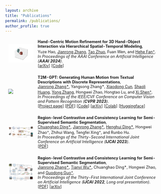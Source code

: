 ```yaml
---
layout: archive
title: "Publications"
permalink: /publications/
author_profile: true
---
```



<table style="width:100%;border:None;border-spacing:0px;border-collapse:separate;margin-right:0;margin-left:0;font-size:0.9em;">
  <tr>
    <td style="padding:10px;width:20%;vertical-align:middle;border-right:none;border-bottom:none;">
      <a href="https://github.com/Jiro-zhang/jiro-zhang.github.io/blob/main/images/T2M-GPT.gif">
      <img src='../images/HST-Net.gif' width="200">
      </a>
    </td>
    <td style="padding:5px;width:80%;vertical-align:middle;border-right:none;border-bottom:none;">
      <b>Hand-Centric Motion Refinement for 3D Hand-Object Interaction via Hierarchical Spatial-Temporal Modeling</b>, 
      <br>
      Yuze Hao,
      <a href="https://jiro-zhang.github.io/">Jianrong Zhang</a>, 
      <a href="https://scholar.google.com/citations?user=q8Mfr6AAAAAJ&hl=en">Tao Zhuo</a>, 
      Fuan Wen, 
      and
      <a href="https://hehefan.github.io/">Hehe Fan<sup>+</sup></a>.
      <br>
      <i>In Proceedings of the AAAI Conference on Artificial Intelligence (<b>AAAI 2024</b>)</i>.
      <br>
      [<a href="https://arxiv.org/abs/2401.15987">arXiv</a>]
      [<a href="https://github.com/Holiday888/HST-Net">Code</a>]
    </td>
  </tr>
</table>


<table style="width:100%;border:None;border-spacing:0px;border-collapse:separate;margin-right:0;margin-left:0;font-size:0.9em;">
  <tr>
    <td style="padding:10px;width:20%;vertical-align:middle;border-right:none;border-bottom:none;">
      <a href="https://github.com/Jiro-zhang/jiro-zhang.github.io/blob/main/images/T2M-GPT.gif">
      <img src='../images/T2M-GPT.gif' width="200">
      </a>
    </td>
    <td style="padding:5px;width:80%;vertical-align:middle;border-right:none;border-bottom:none;">
      <b>T2M-GPT: Generating Human Motion from Textual Descriptions with Discrete Representations</b>, 
      <br>
      <a href="https://jiro-zhang.github.io/">Jianrong Zhang*</a>, 
      Yangsong Zhang*, 
      <a href="https://vinthony.github.io/academic/">Xiaodong Cun</a>,
      <a href="https://scholar.google.com/citations?user=o31BPFsAAAAJ&hl=en">Shaoli Huang</a>,
      <a href="https://yzhang2016.github.io/">Yong Zhang</a>,
      Hongwei Zhao, 
      Hongtao Lu, 
      and
      <a href="https://xishen0220.github.io/">Xi Shen<sup>+</sup></a>.
      <br>
      <i>In Proceedings of the IEEE/CVF Conference on Computer Vision and Pattern Recognition (<b>CVPR 2023</b>)</i>.
      <br>
      [<a href="https://mael-zys.github.io/T2M-GPT/">Project page</a>]
      [<a href="https://github.com/Mael-zys/T2M-GPT/blob/main/T2M-GPT.pdf">PDF</a>]
      [<a href="https://github.com/Mael-zys/T2M-GPT">Code</a>]
      [<a href="https://arxiv.org/abs/2301.06052">arXiv</a>]
      [<a href="https://colab.research.google.com/drive/1Vy69w2q2d-Hg19F-KibqG0FRdpSj3L4O?usp=sharing">Colab</a>]
      [<a href="https://huggingface.co/spaces/vumichien/generate_human_motion">Huggingface</a>]
    </td>
  </tr>
</table>

<table style="width:100%;border:None;border-spacing:0px;border-collapse:separate;margin-right:0;margin-left:0;font-size:0.9em;">
  <tr>
    <td style="padding:10px;width:20%;vertical-align:middle;border-right:none;border-bottom:none;">
      <a href="https://github.com/Jiro-zhang/jiro-zhang.github.io/blob/main/images/region_arch.png">
      <img src='../images/DeS4.jpg' width="200">
      </a>
    </td>
    <td style="padding:5px;width:80%;vertical-align:middle;border-right:none;border-bottom:none;">
      <b>Region-level Contrastive and Consistency Learning for Semi-Supervised Semantic Segmentation</b>, 
      <br>
      <a href="https://scholar.google.com/citations?user=1rYvBtEAAAAJ&hl=zh-CN">Chuanghao Ding*</a>,
      <a href="https://jiro-zhang.github.io/">Jianrong Zhang*</a>,
      <a href="https://henghuiding.github.io/">Henghui Ding*</a>, 
      Hongwei Zhao<sup>+</sup>, 
      Zhihui Wang,
      Tengfei Xing<sup>+</sup>,
      and 
      Runbo Hu.
      <br>
      <i>In Proceedings of the Thirty-Second International Joint Conference on Artificial Intelligence (<b>IJCAI 2023</b>)</i>. 
      <br>
      [<a href="https://www.ijcai.org/proceedings/2023/0074.pdf">PDF</a>]
    </td>
  </tr>
</table>


<table style="width:100%;border:None;border-spacing:0px;border-collapse:separate;margin-right:0;margin-left:0;font-size:0.9em;">
  <tr>
    <td style="padding:10px;width:20%;vertical-align:middle;border-right:none;border-bottom:none;">
      <a href="https://github.com/Jiro-zhang/jiro-zhang.github.io/blob/main/images/region_arch.png">
      <img src='../images/region_arch.png' width="200">
      </a>
    </td>
    <td style="padding:5px;width:80%;vertical-align:middle;border-right:none;border-bottom:none;">
      <b>Region-level Contrastive and Consistency Learning for Semi-Supervised Semantic Segmentation</b>, 
      <br>
      <a href="https://jiro-zhang.github.io/">Jianrong Zhang*</a>,
      <a href="https://scholar.google.com/citations?user=FHdkcWsAAAAJ&hl=en">Tianyi Wu*</a>, 
      Chuanghao Ding*,
      Hongwei Zhao, 
      and
      <a href="https://scholar.google.com/citations?user=f2Y5nygAAAAJ&hl=zh-CN">Guodong Guo<sup>+</sup></a>.
      <br>
      <i>In Proceedings of the Thirty-First International Joint Conference on Artificial Intelligence (<b>IJCAI 2022</b>, Long oral presentation)</i>. 
      <br>
      [<a href="https://www.ijcai.org/proceedings/2022/0226.pdf">PDF</a>]
      [<a href="https://arxiv.org/abs/2204.13314">arXiv</a>]
    </td>
  </tr>
</table>

